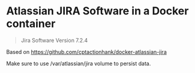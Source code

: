 # Atlassian JIRA Software in a Docker container

> Jira Software Version 7.2.4

Based on https://github.com/cptactionhank/docker-atlassian-jira

Make sure to use /var/atlassian/jira volume to persist data.
